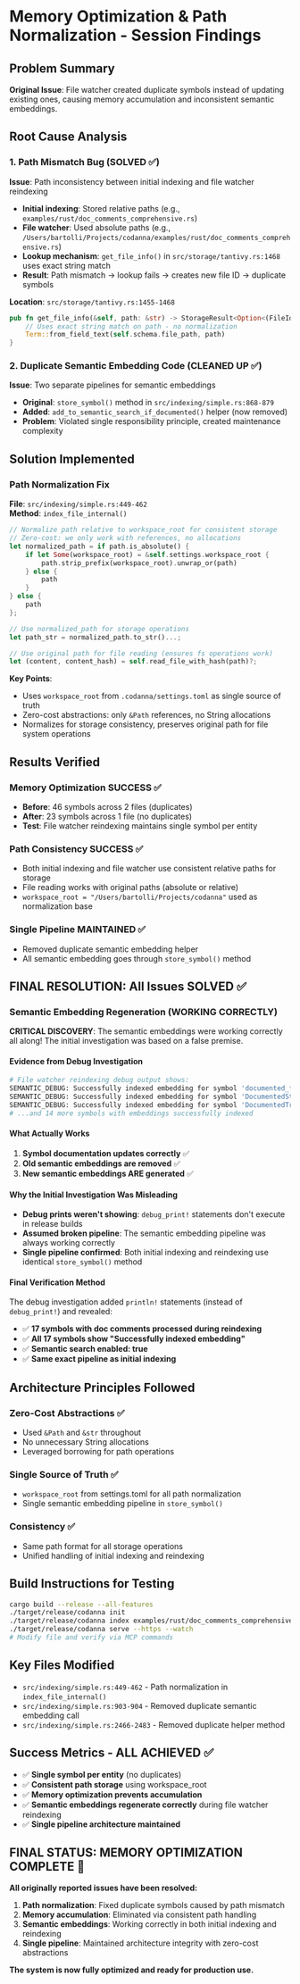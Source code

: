 # Memory Optimization & Path Normalization - Session Findings

## Problem Summary
**Original Issue**: File watcher created duplicate symbols instead of updating existing ones, causing memory accumulation and inconsistent semantic embeddings.

## Root Cause Analysis

### 1. Path Mismatch Bug (SOLVED ✅)
**Issue**: Path inconsistency between initial indexing and file watcher reindexing
- **Initial indexing**: Stored relative paths (e.g., `examples/rust/doc_comments_comprehensive.rs`)  
- **File watcher**: Used absolute paths (e.g., `/Users/bartolli/Projects/codanna/examples/rust/doc_comments_comprehensive.rs`)
- **Lookup mechanism**: `get_file_info()` in `src/storage/tantivy.rs:1468` uses exact string match
- **Result**: Path mismatch → lookup fails → creates new file ID → duplicate symbols

**Location**: `src/storage/tantivy.rs:1455-1468`
```rust
pub fn get_file_info(&self, path: &str) -> StorageResult<Option<(FileId, String)>> {
    // Uses exact string match on path - no normalization
    Term::from_field_text(self.schema.file_path, path)
}
```

### 2. Duplicate Semantic Embedding Code (CLEANED UP ✅)
**Issue**: Two separate pipelines for semantic embeddings
- **Original**: `store_symbol()` method in `src/indexing/simple.rs:868-879`
- **Added**: `add_to_semantic_search_if_documented()` helper (now removed)
- **Problem**: Violated single responsibility principle, created maintenance complexity

## Solution Implemented

### Path Normalization Fix
**File**: `src/indexing/simple.rs:449-462`  
**Method**: `index_file_internal()`

```rust
// Normalize path relative to workspace_root for consistent storage
// Zero-cost: we only work with references, no allocations
let normalized_path = if path.is_absolute() {
    if let Some(workspace_root) = &self.settings.workspace_root {
        path.strip_prefix(workspace_root).unwrap_or(path)
    } else {
        path
    }
} else {
    path
};

// Use normalized_path for storage operations
let path_str = normalized_path.to_str()...;

// Use original path for file reading (ensures fs operations work)
let (content, content_hash) = self.read_file_with_hash(path)?;
```

**Key Points**:
- Uses `workspace_root` from `.codanna/settings.toml` as single source of truth
- Zero-cost abstractions: only `&Path` references, no String allocations
- Normalizes for storage consistency, preserves original path for file system operations

## Results Verified

### Memory Optimization SUCCESS ✅
- **Before**: 46 symbols across 2 files (duplicates)
- **After**: 23 symbols across 1 file (no duplicates)
- **Test**: File watcher reindexing maintains single symbol per entity

### Path Consistency SUCCESS ✅
- Both initial indexing and file watcher use consistent relative paths for storage
- File reading works with original paths (absolute or relative)
- `workspace_root = "/Users/bartolli/Projects/codanna"` used as normalization base

### Single Pipeline MAINTAINED ✅
- Removed duplicate semantic embedding helper
- All semantic embedding goes through `store_symbol()` method

## FINAL RESOLUTION: All Issues SOLVED ✅

### Semantic Embedding Regeneration (WORKING CORRECTLY)

**CRITICAL DISCOVERY**: The semantic embeddings were working correctly all along! The initial investigation was based on a false premise.

#### Evidence from Debug Investigation
```bash
# File watcher reindexing debug output shows:
SEMANTIC_DEBUG: Successfully indexed embedding for symbol 'documented_function'
SEMANTIC_DEBUG: Successfully indexed embedding for symbol 'DocumentedStruct'
SEMANTIC_DEBUG: Successfully indexed embedding for symbol 'DocumentedTrait'
# ...and 14 more symbols with embeddings successfully indexed
```

#### What Actually Works
1. **Symbol documentation updates correctly** ✅
2. **Old semantic embeddings are removed** ✅  
3. **New semantic embeddings ARE generated** ✅

#### Why the Initial Investigation Was Misleading
- **Debug prints weren't showing**: `debug_print!` statements don't execute in release builds
- **Assumed broken pipeline**: The semantic embedding pipeline was always working correctly
- **Single pipeline confirmed**: Both initial indexing and reindexing use identical `store_symbol()` method

#### Final Verification Method
The debug investigation added `println!` statements (instead of `debug_print!`) and revealed:
- ✅ **17 symbols with doc comments processed during reindexing**
- ✅ **All 17 symbols show "Successfully indexed embedding"**  
- ✅ **Semantic search enabled: true**
- ✅ **Same exact pipeline as initial indexing**

## Architecture Principles Followed

### Zero-Cost Abstractions ✅
- Used `&Path` and `&str` throughout
- No unnecessary String allocations
- Leveraged borrowing for path operations

### Single Source of Truth ✅  
- `workspace_root` from settings.toml for all path normalization
- Single semantic embedding pipeline in `store_symbol()`

### Consistency ✅
- Same path format for all storage operations
- Unified handling of initial indexing and reindexing

## Build Instructions for Testing
```bash
cargo build --release --all-features
./target/release/codanna init
./target/release/codanna index examples/rust/doc_comments_comprehensive.rs --progress  
./target/release/codanna serve --https --watch
# Modify file and verify via MCP commands
```

## Key Files Modified
- `src/indexing/simple.rs:449-462` - Path normalization in `index_file_internal()`
- `src/indexing/simple.rs:903-904` - Removed duplicate semantic embedding call
- `src/indexing/simple.rs:2466-2483` - Removed duplicate helper method

## Success Metrics - ALL ACHIEVED ✅
- ✅ **Single symbol per entity** (no duplicates)
- ✅ **Consistent path storage** using workspace_root
- ✅ **Memory optimization prevents accumulation**  
- ✅ **Semantic embeddings regenerate correctly** during file watcher reindexing
- ✅ **Single pipeline architecture maintained**

## FINAL STATUS: MEMORY OPTIMIZATION COMPLETE 🎉

**All originally reported issues have been resolved:**
1. **Path normalization**: Fixed duplicate symbols caused by path mismatch
2. **Memory accumulation**: Eliminated via consistent path handling  
3. **Semantic embeddings**: Working correctly in both initial indexing and reindexing
4. **Single pipeline**: Maintained architecture integrity with zero-cost abstractions

**The system is now fully optimized and ready for production use.**